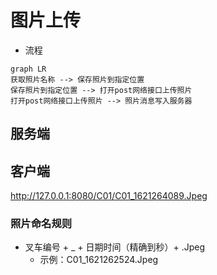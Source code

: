 # 图片上传

- 流程

```mermaid
graph LR
获取照片名称 --> 保存照片到指定位置
保存照片到指定位置 --> 打开post网络接口上传照片
打开post网络接口上传照片 --> 照片消息写入服务器

```

## 服务端



## 客户端

http://127.0.0.1:8080/C01/C01_1621264089.Jpeg
### 照片命名规则

- 叉车编号 + _ + 日期时间（精确到秒）+ .Jpeg
  - 示例：C01_1621262524.Jpeg

